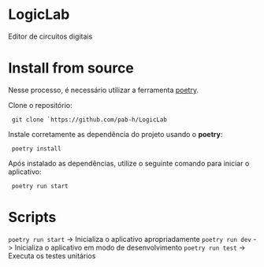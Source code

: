 # LogicLab
Editor de circuitos digitais

# Install from source

Nesse processo, é necessário utilizar a ferramenta [poetry](https://python-poetry.org/). 

Clone o repositório:

``` git clone `https://github.com/pab-h/LogicLab```

Instale corretamente as dependência do projeto usando o **poetry**:

``` poetry install``` 

Após instalado as dependências,  utilize o seguinte comando para iniciar o aplicativo:

``` poetry run start``` 

# Scripts

``poetry run start`` -> Inicializa o aplicativo apropriadamente
``poetry run dev`` -> Inicializa o aplicativo em modo de desenvolvimento
``poetry run test`` -> Executa os testes unitários
